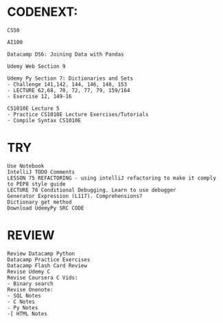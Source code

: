 # CODENEXT:
    CS50
    
    AI100
    
    Datacamp DS6: Joining Data with Pandas

    Udemy Web Section 9
  
	Udemy Py Section 7: Dictionaries and Sets
	- Challenge 141,142, 144, 146, 148, 153
	- LECTURE 62,68, 70, 72, 77, 79, 159/164
    - Exercise 12, 149-16

    CS1010E Lecture 5
	- Practice CS1010E Lecture Exercises/Tutorials
	- Compile Syntax CS1010E
# TRY
	Use Notebook
	IntelliJ TODO Comments
	LESSON 75 REFACTORING - using intelliJ refactoring to make it comply to PEP8 style guide
	LECTURE 78 Conditional Debugging. Learn to use debugger
	Generator Expression (L117). Comprehensions?
	Dictionary get method
	Download UdemyPy SRC CODE

# REVIEW
	Review Datacamp Python
	Datacamp Practice Exercises
	Datacamp Flash Card Review
	Revise Udemy C 
	Revise Coursera C Vids:
    - Binary search
    Revise Onenote: 
    - SQL Notes
    - C Notes
    - Py Notes
    -[ HTML Notes
